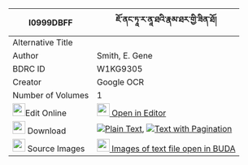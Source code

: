 |I0999DBFF|ཇོ་ནང་ཏཱ་ར་ནཱ་ཐའི་རྣམ་ཐར་གྱི་ཟིན་ཐོ། 
| --- | --- 
|Alternative Title |
|Author| Smith, E. Gene
|BDRC ID | W1KG9305
|Creator | Google OCR
|Number of Volumes| 1
|<img width="25" src="https://img.icons8.com/color/25/000000/edit-property.png">Edit Online| [<img width="25" src="https://avatars.githubusercontent.com/u/45091458?s=200&v=4"> Open in Editor](http://editor.openpecha.org/I0999DBFF)
|<img width="25" src="https://img.icons8.com/fluent/48/000000/download-2.png"/>  Download | [![](https://img.icons8.com/color/20/000000/txt.png)Plain Text](https://github.com/Openpecha/I0999DBFF/releases/download/v1/jo_nang_tara_na_ta_i_namtar_gy_plain_I0999DBFF.zip), [![](https://img.icons8.com/color/20/000000/txt.png)Text with Pagination](https://github.com/Openpecha/I0999DBFF/releases/download/v1/jo_nang_tara_na_ta_i_namtar_gy_pages_I0999DBFF.zip)
|<img width="25" src="https://img.icons8.com/plasticine/100/000000/pictures-folder.png"/>  Source Images | [<img width="25" src="https://library.bdrc.io/icons/BUDA-small.svg"> Images of text file open in BUDA](https://library.bdrc.io/show/bdr:W1KG9305)